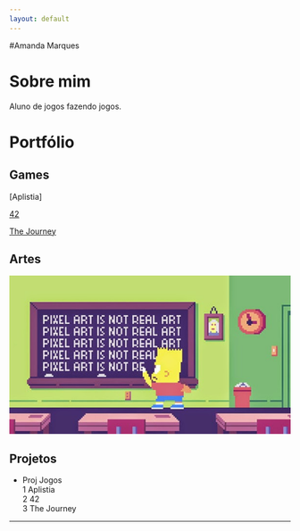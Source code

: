 ```yaml
---
layout: default
---
```

#Amanda Marques


# Sobre mim
  Aluno de jogos fazendo jogos.
# Portfólio

## Games

[Aplistia]

[42](amanda13.github.io/Jogo/)

[The Journey](amanda13.github.io/TheJourney/)


## Artes 
 
 ![](Bart.jpg)

## Projetos
* Proj Jogos  
1 Aplistia  
2 42  
3 The Journey

* * *

[//]: # (Não aparece)

